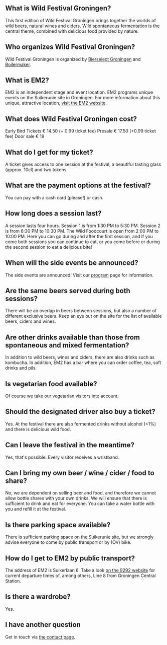 ## What is Wild Festival Groningen?

This first edition of Wild Festival Groningen brings together the worlds of wild beers, natural wines and ciders. Wild spontaneous fermentation is the central theme, combined with delicious food provided by nature.

## Who organizes Wild Festival Groningen?

Wild Festival Groningen is organized by <a href="http://www.bierselect.nl/" target="_blank">Bierselect Groningen</a> and <a href="https://www.boilermaker.nl/" target="_blank">Boilermaker</a>.

## What is EM2?

EM2 is an independent stage and event location. EM2 programs unique events on the Suikerunie site in Groningen. For more information about this unique, attractive location, <a href="https://em2groningen.nl/" target="_blank">visit the EM2 website</a>.

## What does Wild Festival Groningen cost?

Early Bird Tickets € 14.50 (+ 0.99 ticket fee)
Presale € 17.50 (+0.99 ticket fee)
Door sale € 19

## What do I get for my ticket?

A ticket gives access to one session at the festival, a beautiful tasting glass (approx. 10cl) and two tokens.

## What are the payment options at the festival?

You can pay with a cash card (please!) or cash.

## How long does a session last?

A session lasts four hours. Session 1 is from 1:30 PM to 5:30 PM. Session 2 is from 6:30 PM to 10:30 PM.
The Wild Foodcourt is open from 2:00 PM to 10:00 PM. Here you can go during and after the first session, and if you come both sessions you can continue to eat, or you come before or during the second session to eat a delicious bite!

## When will the side events be announced?

The side events are announced! Visit our [program](/en/program/) page for information.

## Are the same beers served during both sessions?

There will be an overlap in beers between sessions, but also a number of different exclusive beers.
Keep an eye out on the site for the list of available beers, ciders and wines.

## Are other drinks available than those from spontaneous and mixed fermentation?

In addition to wild beers, wines and ciders, there are also drinks such as kombucha. In addition, EM2 has a bar where you can order coffee, tea, soft drinks and pils.

## Is vegetarian food available?

Of course we take our vegetarian visitors into account.

## Should the designated driver also buy a ticket?

Yes. At the festival there are also fermented drinks without alcohol (<1%) and there is delicious wild food.

## Can I leave the festival in the meantime?

Yes, that's possible. Every visitor receives a wristband.

## Can I bring my own beer / wine / cider / food to share?

No, we are dependent on selling beer and food, and therefore we cannot allow bottle shares with your own drinks. We will ensure that there is sufficient to drink and eat for everyone.
You can take a water bottle with you and refill it at the festival.

## Is there parking space available?

There is sufficient parking space on the Suikerunie site, but we strongly advise everyone to come by public transport or by (OV) bike.

## How do I get to EM2 by public transport?

The address of EM2 is Suikerlaan 6. Take a look <a href="https://9292.nl/en/journeyadvice/groningen_bushalte-hoofdstation/groningen_suikerlaan-6/departure/2019-10-20T1134" target="_blank">on the 9292 website</a> for current departure times of, among others, Line 8 from Groningen Central Station.

## Is there a wardrobe?

Yes.

## I have another question

Get in touch via [the contact page](/contact/).
